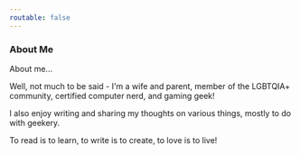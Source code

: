 ```yaml
---
routable: false
---
```


### About Me ###
About me...

Well, not much to be said - I'm a wife and parent, member of the LGBTQIA+ community, certified computer nerd, and gaming geek!

I also enjoy writing and sharing my thoughts on various things, mostly to do with geekery.

To read is to learn, to write is to create, to love is to live!


